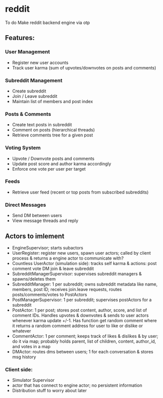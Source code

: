 # reddit

To do
Make reddit backend engine via otp

## Features:
### User Management
- Register new user accounts
- Track user karma (sum of upvotes/downvotes on posts and comments)

### Subreddit Management
- Create subreddit
- Join / Leave subreddit
- Maintain list of members and post index

### Posts & Comments
- Create text posts in subreddit
- Comment on posts (hierarchical threads)
- Retrieve comments tree for a given post

### Voting System
- Upvote / Downvote posts and comments
- Update post score and author karma accordingly
- Enforce one vote per user per target

### Feeds
- Retrieve user feed (recent or top posts from subscribed subreddits)

### Direct Messages
- Send DM between users
- View message threads and reply


## Actors to imlement
- EngineSupervisor; starts subactors
- UserRegister: register new users, spawn user actors; called by client process & returns a engine actor to communicate with?
- Countless UserActor (simulation side): tracks self karma & actions: post comment vote DM join & leave subreddit
- SubredditManagerSupervisor: supervises subreddit managers & spawns/deletes them
- SubredditManager: 1 per subreddit; owns subreddit metadata like name, members, post ID; receives join.leave requests, routes posts/comments/votes to PostActors
- PostManagerSupervisor: 1 per subreddit; supervises postActors for a subreddit
- PostActor: 1 per post; stores post content, author, score, and list of comment IDs. Handles upvotes & downvotes & sends to user actors whenever karma update +/-1. Has function get random comment where it returns a random comment address for user to like or dislike or whatever
- CommentActor: 1 per comment; keeps track of likes & dislikes & by user; do it via map; probably holds parent, list of children, content, author_id, and votes in a map
- DMActor: routes dms between users; 1 for each conversation & stores msg history


### Client side: 
- Simulator Supervisor
- actor that has connect to engine actor; no persistent information
- Distribution stuff to worry about later